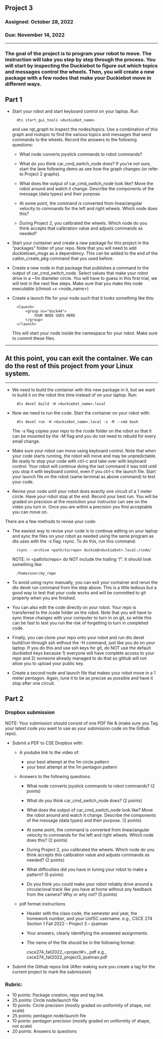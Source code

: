 ## Project 3

### Assigned: October 28, 2022
### Due: November 14, 2022

--------

### The goal of the project is to program your robot to move. The instruction will take you step by step through the process. You will start by inspecting the Duckiebot to figure out which topics and messages control the wheels. Then, you will create a new package with a few nodes that make your Duckiebot move in different ways.

## Part 1

- Start your robot and start keyboard control on your laptop. Run 

        dts start_gui_tools <duckiebot_name>
    
    and use rqt_graph to inspect the nodes/topics. Use a combination of this graph and rostopic to find the various topics and messages that send commands to the wheels. Record the answers to the following questions:

    - What node converts joystick commands to robot commands?

    - What do you think car_cmd_switch_node does? If you’re not sure, start the lane following demo as see how the graph changes (or refer to Project 2 graphs).

    - What does the output of car_cmd_switch_node look like? Move the robot around and watch it change. Describe the components of the message (data types) and their purpose.

    - At some point, the command is converted from linear/angular velocity to commands for the left and right wheels. Which node does this?

    - During Project 2, you calibrated the wheels. Which node do you think accepts that calibration value and adjusts commands as needed?

- Start your container and create a new package for this project in the “packages” folder of your repo. Note that you will need to add duckietown_msgs as a dependency. This can be added to the end of the catkin_create_pkg command that you used before.

- Create a new node in that package that publishes a command to the output of car_cmd_switch_node. Select values that make your robot drive in a ~1m diameter circle. You will have to guess in this first trial, we will test in the next few steps. Make sure that you make this node executable (chmod +x <node_name>)

- Create a launch file for your node such that it looks something like this:

        <launch> 
            <group ns="duck44"> 
                YOUR NODE GOES HERE
            </group> 
        </launch>

    This will start your node inside the namespace for your robot. Make sure to commit these files.

---------------------
## At this point, you can exit the container. We can do the rest of this project from your Linux system.
---------------------

- We need to build the container with this new package in it, but we want to build it on the robot this time instead of on your laptop. Run:

        dts devel build -H <duckiebot_name>.local

- Now we need to run the code. Start the container on your robot with:

        dts devel run -H <duckiebot_name>.local -s -M --cmd bash
    
    The -s flag copies your repo to the /code folder on the robot so that it can be mounted by the -M flag and you do not need to rebuild for every small change.

- Make sure your robot can move using keyboard control. Note that when your code starts running, the robot will move and may be unpredictable. Be ready to stop your code with ctrl-c and take over with keyboard control. Your robot will continue doing the last command it was told until you stop it with keyboard control, even if you ctrl-c the launch file. Start your launch file on the robot (same terminal as above command) to test your code.

- Revise your code until your robot does exactly one circuit of a 1 meter circle. Have your robot stop at the end. Record your best run. You will be graded on precision at the resolution your instructor can see on the video you turn in. Once you are within a precision you find acceptable you can move on.

There are a few methods to revise your code:

- The easiest way to revise your code is to continue editing on your laptop and sync the files on your robot as needed using the same program as dts uses with the -s flag: rsync. To do this, run this command:

        rsync --archive <path/to/repo> duckie@<duckiebot>.local:/code/

    NOTE: in <path/to/repo> do NOT include the trailing “/”. It should look something like:

        /home/user/my_repo

- To avoid using rsync manually, you can exit your container and rerun the dts devel run command from the step above. This is a little tedious but a good way to test that your code works and will be committed to git properly when you are finished.

- You can also edit the code directly on your robot. Your repo is transferred to the /code folder on the robot. Note that you will have to sync these changes with your computer to turn in on git, so while this can be fast to test you run the risk of forgetting to turn in completed code.

- Finally, you can clone your repo onto your robot and run dts devel build/run through ssh without the -H command, just like you do on your laptop. If you do this and use ssh keys for git, do NOT use the default duckiebot keys because 1) everyone will have complete access to your repo and 2) someone already managed to do that so github will not allow you to upload your public key.

- Create a second node and launch file that makes your robot move in a 1 meter pentagon. Again, tune it to be as precise as possible and have it stop after one circuit.

## Part 2

### Dropbox submission

NOTE: Your submission should consist of one PDF file & (make sure you Tag your latest code you want to use as your submission code on the Github repo).

- Submit a PDF to CSE Dropbox with:

    * A youtube link to the video of:
        - your best attempt at the 1m circle pattern
        - your best attempt at the 1m pentagon pattern

    * Answers to the following questions:
        - What node converts joystick commands to robot commands? (2 points)

        - What do you think car_cmd_switch_node does? (2 points)

        - What does the output of car_cmd_switch_node look like? Move the robot around and watch it change. Describe the components of the message (data types) and their purpose. (2 points)

        - At some point, the command is converted from linear/angular velocity to commands for the left and right wheels. Which node does this? (2 points)

        - During Project 2, you calibrated the wheels. Which node do you think accepts this calibration value and adjusts commands as needed? (2 points)

        - What difficulties did you have in tuning your robot to make a pattern? (5 points)

        - Do you think you could make your robot reliably drive around a circular/oval track like you have at home without any feedback from the camera? Why or why not? (5 points)

    * pdf format instructions
        * Header with the class code, the semester and year, the homework number, and your UofSC username.
          e.g., CSCE 274 Section 1 Fall 2022 – Project 3 – ijsalman
          
        * Your answers, clearly identifying the answered assignments.

        * The name of the file should be in the following format:
        
            csce274_fall2022_<project#>_<UofSC username>.pdf
            e.g., csce274_fall2022_project3_ijsalman.pdf


- Submit the Github repos link (After making sure you create a tag for the current project to mark the submission)


### Rubric:
- 10 points: Package creation, repo and tag link
- 25 points: Circle node/launch file
- 10 points: Circle precision (mostly graded on uniformity of shape, not scale)
- 25 points: pentagon node/launch file
- 10 points: pentagon precision (mostly graded on uniformity of shape, not scale)
- 20 points: Answers to questions
